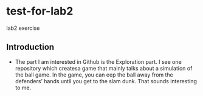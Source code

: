 # test-for-lab2
lab2 exercise

## Introduction

- The part I am interested in Github is the Exploration part. I see one repository which createsa game that mainly talks about a simulation of the ball game. In the game, you can eep the ball away from the defenders’ hands until you get to the slam dunk. That sounds interesting to me.
